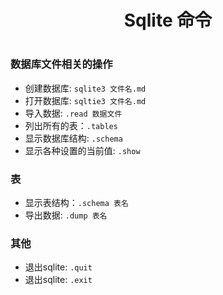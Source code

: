<h1 align='center'>Sqlite 命令 <h1>

### 数据库文件相关的操作

* 创建数据库: `sqlite3 文件名.md`
* 打开数据库: `sqltie3 文件名.md`
* 导入数据: `.read 数据文件`
* 列出所有的表：`.tables`
* 显示数据库结构: `.schema`
* 显示各种设置的当前值: `.show`

### 表

* 显示表结构：`.schema 表名`
* 导出数据: `.dump 表名`


### 其他

* 退出sqlite: `.quit`
* 退出sqlite: `.exit`
